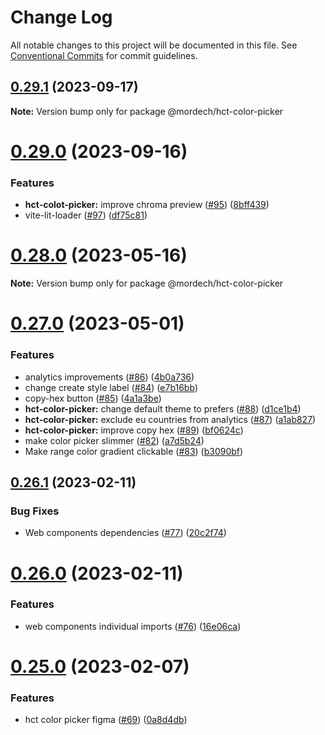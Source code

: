 # Change Log

All notable changes to this project will be documented in this file.
See [Conventional Commits](https://conventionalcommits.org) for commit guidelines.

## [0.29.1](https://github.com/Mordech/mordech-projects/compare/v0.29.0...v0.29.1) (2023-09-17)

**Note:** Version bump only for package @mordech/hct-color-picker

# [0.29.0](https://github.com/Mordech/mordech-projects/compare/v0.28.0...v0.29.0) (2023-09-16)

### Features

- **hct-colot-picker:** improve chroma preview ([#95](https://github.com/Mordech/mordech-projects/issues/95)) ([8bff439](https://github.com/Mordech/mordech-projects/commit/8bff43950f5b60d4c414ead2015a0ed0ac1bb90d))
- vite-lit-loader ([#97](https://github.com/Mordech/mordech-projects/issues/97)) ([df75c81](https://github.com/Mordech/mordech-projects/commit/df75c814ba237829727a43645e2d097cd0d614c9))

# [0.28.0](https://github.com/Mordech/mordech-projects/compare/v0.27.0...v0.28.0) (2023-05-16)

**Note:** Version bump only for package @mordech/hct-color-picker

# [0.27.0](https://github.com/Mordech/mordech-projects/compare/v0.26.1...v0.27.0) (2023-05-01)

### Features

- analytics improvements ([#86](https://github.com/Mordech/mordech-projects/issues/86)) ([4b0a736](https://github.com/Mordech/mordech-projects/commit/4b0a73670123acf45377d1e1bd9da764012b0190))
- change create style label ([#84](https://github.com/Mordech/mordech-projects/issues/84)) ([e7b16bb](https://github.com/Mordech/mordech-projects/commit/e7b16bb5bff9155bf488061f506051314eb20fb9))
- copy-hex button ([#85](https://github.com/Mordech/mordech-projects/issues/85)) ([4a1a3be](https://github.com/Mordech/mordech-projects/commit/4a1a3bea039a0742069da6fa4d92d4e4397a9868))
- **hct-color-picker:** change default theme to prefers ([#88](https://github.com/Mordech/mordech-projects/issues/88)) ([d1ce1b4](https://github.com/Mordech/mordech-projects/commit/d1ce1b4531b1450c786908e2226869edbbf59fee))
- **hct-color-picker:** exclude eu countries from analytics ([#87](https://github.com/Mordech/mordech-projects/issues/87)) ([a1ab827](https://github.com/Mordech/mordech-projects/commit/a1ab8271025b4347d9ab556952bad518596736f0))
- **hct-color-picker:** improve copy hex ([#89](https://github.com/Mordech/mordech-projects/issues/89)) ([bf0624c](https://github.com/Mordech/mordech-projects/commit/bf0624c07d5fe896c368487e418620928895b510))
- make color picker slimmer ([#82](https://github.com/Mordech/mordech-projects/issues/82)) ([a7d5b24](https://github.com/Mordech/mordech-projects/commit/a7d5b241a428b44b88a5dec554adaad016472ed9))
- Make range color gradient clickable ([#83](https://github.com/Mordech/mordech-projects/issues/83)) ([b3090bf](https://github.com/Mordech/mordech-projects/commit/b3090bf7b46d196a9f7d5f54dd6135bf3df30260))

## [0.26.1](https://github.com/Mordech/mordech-projects/compare/v0.26.0...v0.26.1) (2023-02-11)

### Bug Fixes

- Web components dependencies ([#77](https://github.com/Mordech/mordech-projects/issues/77)) ([20c2f74](https://github.com/Mordech/mordech-projects/commit/20c2f74bc688e3e326c18f11fe4573a9c5a890c4))

# [0.26.0](https://github.com/Mordech/mordech-projects/compare/v0.25.0...v0.26.0) (2023-02-11)

### Features

- web components individual imports ([#76](https://github.com/Mordech/mordech-projects/issues/76)) ([16e06ca](https://github.com/Mordech/mordech-projects/commit/16e06ca35612c2de85be762bd74af8fc3e399feb))

# [0.25.0](https://github.com/Mordech/mordech-projects/compare/v0.24.1...v0.25.0) (2023-02-07)

### Features

- hct color picker figma ([#69](https://github.com/Mordech/mordech-projects/issues/69)) ([0a8d4db](https://github.com/Mordech/mordech-projects/commit/0a8d4dbc461792f4dc9100301aae6da09ad3cb35))
